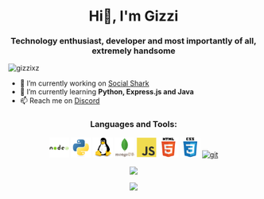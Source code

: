 <h1 align="center">Hi👋, I'm Gizzi </h1>
<h3 align="center">Technology enthusiast, developer and most importantly of all, extremely handsome</h3>

<p align="left"> <img src="https://komarev.com/ghpvc/?username=gizzixz" alt="gizzixz" /> </p>

 - 🔭 I’m currently working on [Social Shark](https://github.com/GizziXZ/Social-Shark)
 - 🌱 I’m currently learning **Python, Express.js and Java**
 - 📫 Reach me on [Discord](https://discord.gg/ZBGcTQq6)
 
 <h3 align="center">Languages and Tools:</h3>
 <p align="center"><a href="https://nodejs.org" target="_blank" rel="noreferrer"> <img src="https://raw.githubusercontent.com/devicons/devicon/master/icons/nodejs/nodejs-original-wordmark.svg" alt="nodejs" width="40" height="40"/></a> <a href="https://www.python.org" target="_blank" rel="noreferrer"> <img src="https://raw.githubusercontent.com/devicons/devicon/master/icons/python/python-original.svg" alt="python" width="40" height="40"/></a> <a href="https://www.linux.org/" target="_blank" rel="noreferrer"> <img src="https://raw.githubusercontent.com/devicons/devicon/master/icons/linux/linux-original.svg" alt="linux" width="40" height="40"/></a> <a href="https://www.mongodb.com/" target="_blank" rel="noreferrer"> <img src="https://raw.githubusercontent.com/devicons/devicon/master/icons/mongodb/mongodb-original-wordmark.svg" alt="mongodb" width="40" height="40"/></a> <a href="https://developer.mozilla.org/en-US/docs/Web/JavaScript" target="_blank" rel="noreferrer"> <img src="https://raw.githubusercontent.com/devicons/devicon/master/icons/javascript/javascript-original.svg" alt="javascript" width="40" height="40"/></a> <a href="https://www.w3.org/html/" target="_blank" rel="noreferrer"> <img src="https://raw.githubusercontent.com/devicons/devicon/master/icons/html5/html5-original-wordmark.svg" alt="html5" width="40" height="40"/></a> <a href="https://www.w3schools.com/css/" target="_blank" rel="noreferrer"> <img src="https://raw.githubusercontent.com/devicons/devicon/master/icons/css3/css3-original-wordmark.svg" alt="css3" width="40" height="40"/></a> <a href="https://git-scm.com/" target="_blank" rel="noreferrer"> <img src="https://www.vectorlogo.zone/logos/git-scm/git-scm-icon.svg" alt="git" width="40" height="40"/></a> </p>
 
 <p align="center"><img align="center" src="https://github-readme-stats.vercel.app/api/top-langs/?username=gizzixz&layout=compact&theme=dark"></p>
 
 <p align="center"><img align="center" src="https://github-readme-stats.vercel.app/api?username=gizzixz&show_icons=true&theme=dark"></p>
